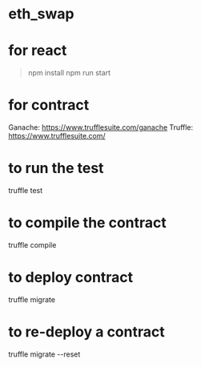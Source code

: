 # eth_swap

# for react 
> npm install
> npm run start


# for contract
Ganache: https://www.trufflesuite.com/ganache
Truffle: https://www.trufflesuite.com/

# to run the test
truffle test

# to compile the contract
truffle compile

# to deploy contract
truffle migrate

# to re-deploy a contract
truffle migrate --reset
